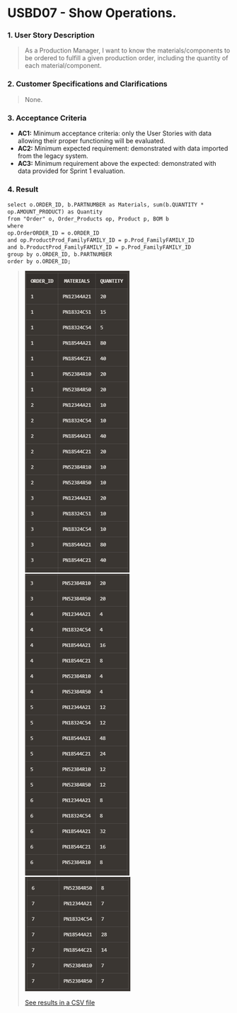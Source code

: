# USBD07 - Show Operations.

### 1. User Story Description

> As a Production Manager, I want to know the materials/components
to be ordered to fulfill a given production order, including the quantity of each
material/component.


### 2. Customer Specifications and Clarifications

> None.



### 3. Acceptance Criteria

* **AC1:** Minimum acceptance criteria: only the User Stories with data allowing their
  proper functioning will be evaluated.
* **AC2:** Minimum expected requirement: demonstrated with data imported from the
  legacy system.
* **AC3:** Minimum requirement above the expected: demonstrated with data provided
  for Sprint 1 evaluation.

### 4. Result

    select o.ORDER_ID, b.PARTNUMBER as Materials, sum(b.QUANTITY * op.AMOUNT_PRODUCT) as Quantity
    from "Order" o, Order_Products op, Product p, BOM b
    where
    op.OrderORDER_ID = o.ORDER_ID
    and op.ProductProd_FamilyFAMILY_ID = p.Prod_FamilyFAMILY_ID
    and b.ProductProd_FamilyFAMILY_ID = p.Prod_FamilyFAMILY_ID
    group by o.ORDER_ID, b.PARTNUMBER
    order by o.ORDER_ID;

>![Results](img/Result1-usb07.png)
>![Results](img/Result2-usb07.png)
>![Results](img/Result3-usb07.png)
> 
>[See results in a CSV file](csv/Results-usb07.csv)





